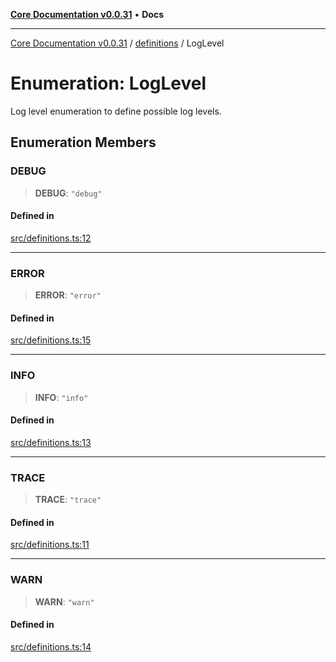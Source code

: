 [**Core Documentation v0.0.31**](../../README.md) • **Docs**

***

[Core Documentation v0.0.31](../../modules.md) / [definitions](../README.md) / LogLevel

# Enumeration: LogLevel

Log level enumeration to define possible log levels.

## Enumeration Members

### DEBUG

> **DEBUG**: `"debug"`

#### Defined in

[src/definitions.ts:12](https://github.com/stonemjs/core/blob/063868c8035bce8a9a9b73263c757aec9b0c12c8/src/definitions.ts#L12)

***

### ERROR

> **ERROR**: `"error"`

#### Defined in

[src/definitions.ts:15](https://github.com/stonemjs/core/blob/063868c8035bce8a9a9b73263c757aec9b0c12c8/src/definitions.ts#L15)

***

### INFO

> **INFO**: `"info"`

#### Defined in

[src/definitions.ts:13](https://github.com/stonemjs/core/blob/063868c8035bce8a9a9b73263c757aec9b0c12c8/src/definitions.ts#L13)

***

### TRACE

> **TRACE**: `"trace"`

#### Defined in

[src/definitions.ts:11](https://github.com/stonemjs/core/blob/063868c8035bce8a9a9b73263c757aec9b0c12c8/src/definitions.ts#L11)

***

### WARN

> **WARN**: `"warn"`

#### Defined in

[src/definitions.ts:14](https://github.com/stonemjs/core/blob/063868c8035bce8a9a9b73263c757aec9b0c12c8/src/definitions.ts#L14)
